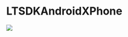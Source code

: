 # LTSDKAndroidXPhone

[![](https://jitpack.io/v/muyishuangfeng/LTSDKAndroidXPhone.svg)](https://jitpack.io/#muyishuangfeng/LTSDKAndroidXPhone)

